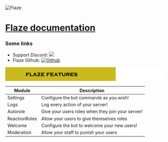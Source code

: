 ![Flaze](docs/images/logo105x150.png)
# [Flaze documentation](https://github.com/furiozia/Flaze/wiki)  

### Some links
 * Support Discord: [<img src="https://discordapp.com/api/guilds/813024193968734239/widget.png">](https://discord.gg/jnRrhwBnwh)
 * Flaze Github: [![Github](https://img.shields.io/badge/Github-Flaze-orange?style=flat-square)](https://github.com/FlazeBot)
  
  
![Flaze Features](docs/images/flaze_features.png)  

|Module|Description|
|-------|-----------|
|Settings|Configure the bot commands as you wish!|
|Logs|Log every action of your server!|
|Autorole|Give your users roles when they join your server!|
|ReactionRoles|Allow your users to give themselves roles|
|Welcome|Configure the bot to welcome your new users!|
|Moderation|Allow your staff to punish your users|
